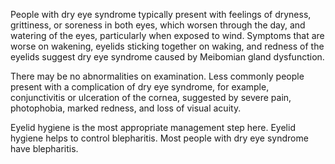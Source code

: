People with dry eye syndrome typically present with feelings of dryness, grittiness, or soreness in both eyes, which worsen through the day, and watering of the eyes, particularly when exposed to wind. Symptoms that are worse on wakening, eyelids sticking together on waking, and redness of the eyelids suggest dry eye syndrome caused by Meibomian gland dysfunction.   
  
There may be no abnormalities on examination. Less commonly people present with a complication of dry eye syndrome, for example, conjunctivitis or ulceration of the cornea, suggested by severe pain, photophobia, marked redness, and loss of visual acuity.  
  
Eyelid hygiene is the most appropriate management step here. Eyelid hygiene helps to control blepharitis. Most people with dry eye syndrome have blepharitis. 